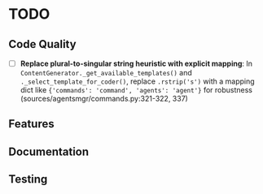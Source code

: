 # TODO

## Code Quality

- [ ] **Replace plural-to-singular string heuristic with explicit mapping**: In `ContentGenerator._get_available_templates()` and `._select_template_for_coder()`, replace `.rstrip('s')` with a mapping dict like `{'commands': 'command', 'agents': 'agent'}` for robustness (sources/agentsmgr/commands.py:321-322, 337)

## Features

## Documentation

## Testing
